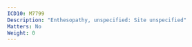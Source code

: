 ```yaml
---
ICD10: M7799
Description: "Enthesopathy, unspecified: Site unspecified"
Matters: No
Weight: 0
---
```

